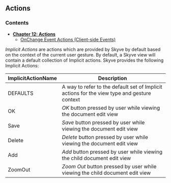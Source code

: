 ## Actions

### Contents

* **[Chapter 12: Actions](#actions-2)**
   * [OnChange Event Actions (Client-side Events)](#onchange-event-actions-client-side-events)
  
*Implicit Actions* are actions which are provided by Skyve by default based on the context of the current user gesture. By default, a Skyve view will contain a default collection of Implicit actions.
Skyve provides the following Implicit Actions:

 ImplicitActionName|Description|
---|---|
 DEFAULTS | A way to refer to the default set of Implicit actions for the view type and gesture context |
 OK | *OK* button pressed by user while viewing the document edit view |
 Save | *Save* button pressed by user while viewing the document edit view |
 Delete | *Delete* button pressed by user while viewing the document edit view |
 Add | *Add* button pressed by user while viewing the child document edit view |
 ZoomOut | *Zoom Out* button pressed by user while viewing the child document edit view |
